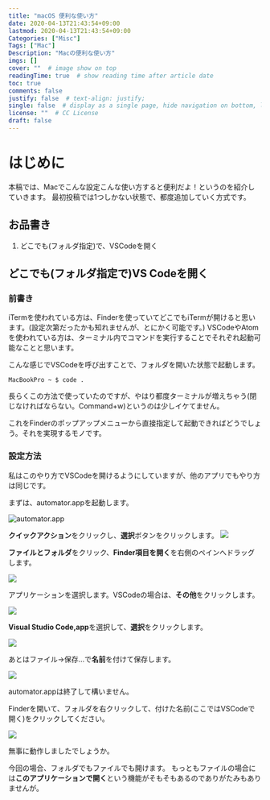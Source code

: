 ```yaml
---
title: "macOS 便利な使い方"
date: 2020-04-13T21:43:54+09:00
lastmod: 2020-04-13T21:43:54+09:00
Categories: ["Misc"]
Tags: ["Mac"]
Description: "Macの便利な使い方"
imgs: []
cover: ""  # image show on top
readingTime: true  # show reading time after article date
toc: true
comments: false
justify: false  # text-align: justify;
single: false  # display as a single page, hide navigation on bottom, like as about page.
license: ""  # CC License
draft: false
---
```


# はじめに

本稿では、Macでこんな設定こんな使い方すると便利だよ！というのを紹介していきます。
最初投稿では1つしかない状態で、都度追加していく方式です。

## お品書き

1. どこでも(フォルダ指定)で、VSCodeを開く



## どこでも(フォルダ指定で)VS Codeを開く

### 前書き
iTermを使われている方は、Finderを使っていてどこでもiTermが開けると思います。(設定次第だったかも知れませんが、とにかく可能です。)
VSCodeやAtomを使われている方は、ターミナル内でコマンドを実行することでそれぞれ起動可能なことと思います。

こんな感じでVSCodeを呼び出すことで、フォルダを開いた状態で起動します。

```
MacBookPro ~ $ code .
```
長らくこの方法で使っていたのですが、やはり都度ターミナルが増えちゃう(閉じなければならない。Command+w)というのは少しイケてません。

これをFinderのポップアップメニューから直接指定して起動できればどうでしょう。それを実現するモノです。

### 設定方法

私はこのやり方でVSCodeを開けるようにしていますが、他のアプリでもやり方は同じです。

まずは、automator.appを起動します。

![automator.app](../assets/2020-04-13-21-44-47.png)

**クイックアクション**をクリックし、**選択**ボタンをクリックします。
![](../assets/2020-04-13-21-59-18.png)

**ファイルとフォルダ**をクリック、**Finder項目を開く**を右側のペインへドラッグします。

![](../assets/2020-04-13-22-16-22.png)

アプリケーションを選択します。VSCodeの場合は、**その他**をクリックします。

![](../assets/2020-04-13-22-17-54.png)

**Visual Studio Code,app**を選択して、**選択**をクリックします。

![](../assets/2020-04-13-22-19-44.png)

あとはファイル→保存…で**名前**を付けて保存します。

![](../assets/2020-04-13-22-23-00.png)

automator.appは終了して構いません。

Finderを開いて、フォルダを右クリックして、付けた名前(ここではVSCodeで開く)をクリックしてください。

![](..//assets/2020-04-13-22-30-49.png)

無事に動作しましたでしょうか。

今回の場合、フォルダでもファイルでも開けます。
もっともファイルの場合には**このアプリケーションで開く**という機能がそもそもあるのでありがたみもありませんが。